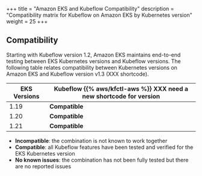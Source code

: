 +++
title = "Amazon EKS and Kubeflow Compatibility"
description = "Compatibility matrix for Kubeflow on Amazon EKS by Kubernetes version"
weight = 25
+++

## Compatibility

Starting with Kubeflow version 1.2, Amazon EKS maintains end-to-end testing between EKS Kubernetes versions and Kubeflow versions. The following table relates compatibility between Kubernetes versions on Amazon EKS and Kubeflow version v1.3 (XXX shortcode).

<div class="table-responsive">
  <table class="table table-bordered">
    <thead class="thead-light">
      <tr>
        <th>EKS Versions</th>
        <th>Kubeflow {{% aws/kfctl-aws %}} XXX need a new shortcode for version</th>
      </tr>
    </thead>
    <tbody>
      <tr>
        <td>1.19</td>
        <td><b>Compatible</b></td>
      </tr>
      <tr>
        <td>1.20</td>
        <td><b>Compatible</b></td>
      </tr>
      <tr>
        <td>1.21</td>
        <td><b>Compatible</b></td>
      </tr>
    </tbody>
  </table>
</div>

- **Incompatible**: the combination is not known to work together
- **Compatible**: all Kubeflow features have been tested and verified for the EKS Kubernetes version
- **No known issues**: the combination has not been fully tested but there are no reported issues
